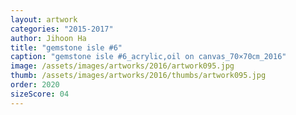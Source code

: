 ```yaml
---
layout: artwork
categories: "2015-2017"
author: Jihoon Ha
title: "gemstone isle #6"
caption: "gemstone isle #6_acrylic,oil on canvas_70×70㎝_2016"
image: /assets/images/artworks/2016/artwork095.jpg
thumb: /assets/images/artworks/2016/thumbs/artwork095.jpg
order: 2020
sizeScore: 04
---
```

